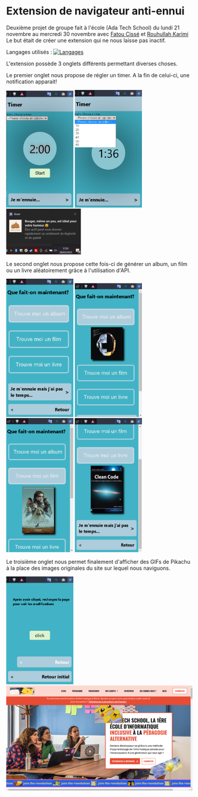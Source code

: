 # Extension de navigateur anti-ennui


Deuxième projet de groupe fait à l'école (Ada Tech School) du lundi 21 novembre au mercredi 30 novembre avec [Fatou Cissé](https://github.com/Fatou-hub) et [Rouhullah Karimi](https://github.com/Huor97)
Le but était de créer une extension qui ne nous laisse pas inactif.

Langages utilisés : [![Langages](https://skillicons.dev/icons?i=html,css,js)](https://skillicons.dev) 

L'extension possède 3 onglets différents permettant diverses choses.  

Le premier onglet nous propose de régler un timer. A la fin de celui-ci, une notification apparait!  

<img src="https://github.com/Lilinnfr/Images/blob/63dc533c37369e88d139583194124e8a25792c3a/Extension_navigateur_1.png" alt="capture d'écran" width="180"> <img src="https://github.com/Lilinnfr/Images/blob/63dc533c37369e88d139583194124e8a25792c3a/Extension_navigateur_2.png" alt="capture d'écran" width="180"> <img src="https://github.com/Lilinnfr/Images/blob/63dc533c37369e88d139583194124e8a25792c3a/Extension_navigateur_9.png" alt="capture d'écran" width="200">  

Le second onglet nous propose cette fois-ci de générer un album, un film ou un livre aléatoirement grâce à l'utilisation d'API.  

<img src="https://github.com/Lilinnfr/Images/blob/63dc533c37369e88d139583194124e8a25792c3a/Extension_navigateur_4.png" alt="capture d'écran" width="180"> <img src="https://github.com/Lilinnfr/Images/blob/63dc533c37369e88d139583194124e8a25792c3a/Extension_navigateur_5.png" alt="capture d'écran" width="180"> <img src="https://github.com/Lilinnfr/Images/blob/63dc533c37369e88d139583194124e8a25792c3a/Extension_navigateur_6.png" alt="capture d'écran" width="180"> <img src="https://github.com/Lilinnfr/Images/blob/63dc533c37369e88d139583194124e8a25792c3a/Extension_navigateur_7.png" alt="capture d'écran" width="180">  

Le troisième onglet nous permet finalement d'afficher des GIFs de Pikachu à la place des images originales du site sur lequel nous naviguons. 

<img src="https://github.com/Lilinnfr/Images/blob/63dc533c37369e88d139583194124e8a25792c3a/Extension_navigateur_8.png" alt="capture d'écran" width="180"> <img src="https://github.com/Lilinnfr/Images/blob/63dc533c37369e88d139583194124e8a25792c3a/Extension_navigateur_10.png" alt="capture d'écran" width="500">
